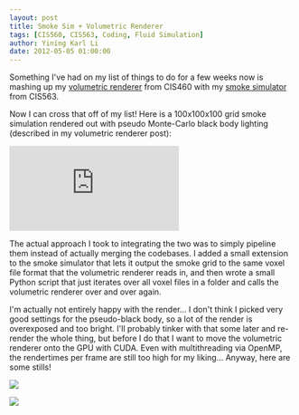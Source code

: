 ```yaml
---
layout: post
title: Smoke Sim + Volumetric Renderer
tags: [CIS560, CIS563, Coding, Fluid Simulation]
author: Yining Karl Li
date: 2012-05-05 01:00:00
---
```


Something I've had on my list of things to do for a few weeks now is mashing up my [volumetric renderer](http://yiningkarlli.blogspot.com/2011/10/volumetric-renderer-for-rendering.html) from CIS460 with my [smoke simulator](http://yiningkarlli.blogspot.com/2012/03/smoke-sim-preconditioning-and-huge.html) from CIS563.

Now I can cross that off of my list! Here is a 100x100x100 grid smoke simulation rendered out with pseudo Monte-Carlo black body lighting (described in my volumetric renderer post):

<div class='embed-container'><iframe src='https://player.vimeo.com/video/41543438' frameborder='0'>Smoke Simulator Pseudo-Blackbody Test</iframe></div>

The actual approach I took to integrating the two was to simply pipeline them instead of actually merging the codebases. I added a small extension to the smoke simulator that lets it output the smoke grid to the same voxel file format that the volumetric renderer reads in, and then wrote a small Python script that just iterates over all voxel files in a folder and calls the volumetric renderer over and over again.

I'm actually not entirely happy with the render... I don't think I picked very good settings for the pseudo-black body, so a lot of the render is overexposed and too bright. I'll probably tinker with that some later and re-render the whole thing, but before I do that I want to move the volumetric renderer onto the GPU with CUDA. Even with multithreading via OpenMP, the rendertimes per frame are still too high for my liking... Anyway, here are some stills!
 
[![]({{site.url}}/content/images/2012/May/smoke_vr1.png)]({{site.url}}/content/images/2012/May/smoke_vr1.png)

[![]({{site.url}}/content/images/2012/May/smoke_vr2.png)]({{site.url}}/content/images/2012/May/smoke_vr2.png)
